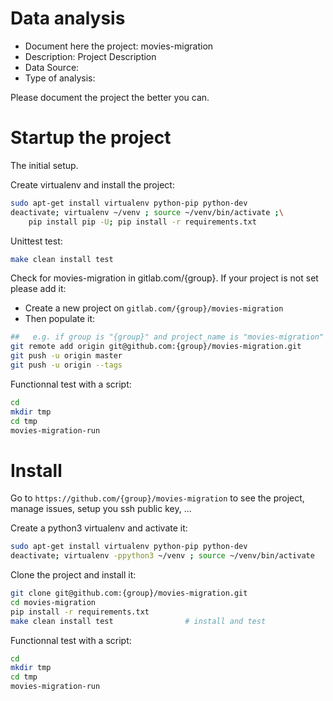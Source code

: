 # Data analysis
- Document here the project: movies-migration
- Description: Project Description
- Data Source:
- Type of analysis:

Please document the project the better you can.

# Startup the project

The initial setup.

Create virtualenv and install the project:
```bash
sudo apt-get install virtualenv python-pip python-dev
deactivate; virtualenv ~/venv ; source ~/venv/bin/activate ;\
    pip install pip -U; pip install -r requirements.txt
```

Unittest test:
```bash
make clean install test
```

Check for movies-migration in gitlab.com/{group}.
If your project is not set please add it:

- Create a new project on `gitlab.com/{group}/movies-migration`
- Then populate it:

```bash
##   e.g. if group is "{group}" and project_name is "movies-migration"
git remote add origin git@github.com:{group}/movies-migration.git
git push -u origin master
git push -u origin --tags
```

Functionnal test with a script:

```bash
cd
mkdir tmp
cd tmp
movies-migration-run
```

# Install

Go to `https://github.com/{group}/movies-migration` to see the project, manage issues,
setup you ssh public key, ...

Create a python3 virtualenv and activate it:

```bash
sudo apt-get install virtualenv python-pip python-dev
deactivate; virtualenv -ppython3 ~/venv ; source ~/venv/bin/activate
```

Clone the project and install it:

```bash
git clone git@github.com:{group}/movies-migration.git
cd movies-migration
pip install -r requirements.txt
make clean install test                # install and test
```
Functionnal test with a script:

```bash
cd
mkdir tmp
cd tmp
movies-migration-run
```
